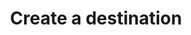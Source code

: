 ---
# -------------------------- #
#      ENDPOINT DETAILS      #
# -------------------------- #

content-type: "api-endpoint"
endpoint: "destinations"
key: "create-a-destination"
version: "4"


# -------------------------- #
#       METHOD DETAILS       #
# -------------------------- #

title: "Create a destination"
method: "post"
short-url: |
  /v{{ endpoint.version }}{{ object.endpoint-url }}
full-url: |
  {{ api.base-url }}{{ endpoint.short-url | flatify }}
short: "{{ api.core-objects.destinations.create.short }}"
description: "{{ api.core-objects.destinations.create.description | flatify }}"


# -------------------------- #
#       METHOD ARGUMENTS     #
# -------------------------- #

arguments:
  - name: "type"
    required: true
    type: "string"
    description: "{{ connect.common.attributes.destination-type | flatify }}"

  - name: "properties"
    required: true
    type: "object"
    description: "A [Destination Form Properties object]({{ api.form-properties.destination-forms.section }}) corresponding to the value of `type`."


# -------------------------- #
#           RETURNS          #
# -------------------------- #

returns: |
  If successful, the API will return a status of `200 OK` and a [Destination object]({{ api.core-objects.destinations.object }}) with a `report_card` property.

  The `report_card` property contains the [Destination Report Card object]({{ api.data-structures.report-cards.destination.section }}) for the destination's configuration status.


# ------------------------------ #
#   EXAMPLE REQUEST & RESPONSES  #
# ------------------------------ #

examples:
  - type: "Request"
    language: "json"
    subexamples:
      - type: "Create a PostgreSQL destination"
        code: |
          curl -X {{ endpoint.method | upcase }} {{ endpoint.full-url | flatify | strip_newlines }}
               -H "Authorization: Bearer <ACCESS_TOKEN>" 
               -H "Content-Type: application/json"
               -d "{
                    "type":"postgres",
                    "properties": {
                      "host":"<HOST>",
                      "port":5432,
                      "username":"<USERNAME>",
                      "database":"<DATABASE>",
                      "password":"<PASSWORD>",
                      "ssl":false
                      }
                   }"


  - type: "Response"
    language: "json"
    subexamples:
      - title: "PostgreSQL destination response"
        code: |
          {
            "properties": {
              "database": "<DATABASE>",
              "host": "<HOST>",
              "port": "5432",
              "username": "<USERNAME>"
            },
            "updated_at": "2019-01-09T22:16:23Z",
            "check_job_name": null,
            "name": "Default Warehouse",
            "type": "postgres",
            "deleted_at": null,
            "system_paused_at": null,
            "stitch_client_id": <CLIENT_ID>,
            "paused_at": null,
            "id": <DESTINATION_ID>,
            "created_at": "2019-01-09T22:16:23Z",
            "report_card": {
              "type": "postgres",
              "current_step": 1,
              "steps": [
                {
                  "type": "form",
                  "properties": [
                    {
                      "name": "database",
                      "is_required": true,
                      "provided": true,
                      "is_credential": false,
                      "system_provided": false,
                      "json_schema": {
                        "type": "string"
                      }
                    },
                    {
                      "name": "encryption_host",
                      "is_required": false,
                      "provided": false,
                      "is_credential": false,
                      "system_provided": false,
                      "json_schema": {
                        "anyOf": [
                          {
                            "type": "string",
                            "format": "ipv4"
                          },
                          {
                            "type": "string",
                            "format": "ipv6"
                          },
                          {
                            "type": "string",
                            "format": "hostname"
                          }
                        ]
                      }
                    },
                    {
                      "name": "encryption_port",
                      "is_required": false,
                      "provided": false,
                      "is_credential": false,
                      "system_provided": false,
                      "json_schema": {
                        "type": "string",
                        "pattern": "^\\d+$"
                      }
                    },
                    {
                      "name": "encryption_type",
                      "is_required": true,
                      "provided": false,
                      "is_credential": false,
                      "system_provided": false,
                      "json_schema": {
                        "type": "string",
                        "pattern": "^(ssh|none)$"
                      }
                    },
                    {
                      "name": "encryption_username",
                      "is_required": false,
                      "provided": false,
                      "is_credential": false,
                      "system_provided": false,
                      "json_schema": {
                        "type": "string"
                      }
                    },
                    {
                      "name": "host",
                      "is_required": true,
                      "provided": true,
                      "is_credential": false,
                      "system_provided": false,
                      "json_schema": {
                        "anyOf": [
                          {
                            "type": "string",
                            "format": "ipv4"
                          },
                          {
                            "type": "string",
                            "format": "ipv6"
                          },
                          {
                            "type": "string",
                            "format": "hostname"
                          }
                        ]
                      }
                    },
                    {
                      "name": "password",
                      "is_required": true,
                      "provided": true,
                      "is_credential": true,
                      "system_provided": false,
                      "json_schema": {
                        "type": "string"
                      }
                    },
                    {
                      "name": "port",
                      "is_required": true,
                      "provided": true,
                      "is_credential": false,
                      "system_provided": false,
                      "json_schema": {
                        "type": "string",
                        "pattern": "^\\d+$"
                      }
                    },
                    {
                      "name": "ssl",
                      "is_required": true,
                      "provided": false,
                      "is_credential": false,
                      "system_provided": false,
                      "json_schema": {
                        "type": "boolean"
                      }
                    },
                    {
                      "name": "sslrootcert",
                      "is_required": false,
                      "provided": false,
                      "is_credential": false,
                      "system_provided": false,
                      "json_schema": {
                        "type": "string"
                      }
                    },
                    {
                      "name": "username",
                      "is_required": true,
                      "provided": true,
                      "is_credential": false,
                      "system_provided": false,
                      "json_schema": {
                        "type": "string"
                      }
                    }
                  ]
                },
                {
                  "type": "fully_configured",
                  "properties": []
                }
              ]
            }
          }
  - type: "Errors"
---